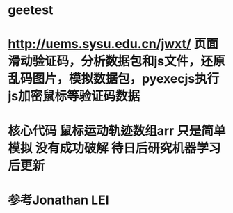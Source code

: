 
# geetest
# http://uems.sysu.edu.cn/jwxt/ 页面滑动验证码，分析数据包和js文件，还原乱码图片，模拟数据包，pyexecjs执行js加密鼠标等验证码数据
# 核心代码 鼠标运动轨迹数组arr 只是简单模拟 没有成功破解  待日后研究机器学习后更新
# 参考Jonathan LEI
